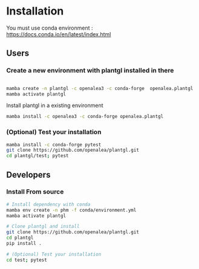 # Installation

You must use conda environment : <https://docs.conda.io/en/latest/index.html>

## Users

### Create a new environment with plantgl installed in there

```bash

mamba create -n plantgl -c openalea3 -c conda-forge  openalea.plantgl
mamba activate plantgl
```

Install plantgl in a existing environment

```bash
mamba install -c openalea3 -c conda-forge openalea.plantgl
```

### (Optional) Test your installation

```bash
mamba install -c conda-forge pytest
git clone https://github.com/openalea/plantgl.git
cd plantgl/test; pytest
```

## Developers

### Install From source

```bash
# Install dependency with conda
mamba env create -n phm -f conda/environment.yml
mamba activate plantgl

# Clone plantgl and install
git clone https://github.com/openalea/plantgl.git
cd plantgl
pip install .

# (Optional) Test your installation
cd test; pytest
```
